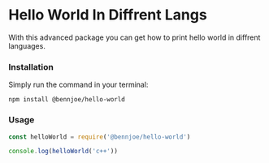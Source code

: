 # Hello World In Diffrent Langs

With this advanced package you can get how to print hello world in diffrent languages.

### Installation

Simply run the command in your terminal:
```
npm install @bennjoe/hello-world
```

### Usage

```ts
const helloWorld = require('@bennjoe/hello-world')

console.log(helloWorld('c++'))
```


